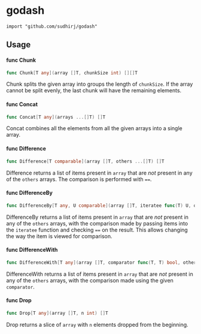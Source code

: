 # godash

    import "github.com/sudhirj/godash"


## Usage

#### func  Chunk

```go
func Chunk[T any](array []T, chunkSize int) [][]T
```
Chunk splits the given array into groups the length of `chunkSize`. If the array
cannot be split evenly, the last chunk will have the remaining elements.

#### func  Concat

```go
func Concat[T any](arrays ...[]T) []T
```
Concat combines all the elements from all the given arrays into a single array.

#### func  Difference

```go
func Difference[T comparable](array []T, others ...[]T) []T
```
Difference returns a list of items present in `array` that are *not* present in
any of the `others` arrays. The comparison is performed with `==`.

#### func  DifferenceBy

```go
func DifferenceBy[T any, U comparable](array []T, iteratee func(T) U, others ...[]T) []T
```
DifferenceBy returns a list of items present in `array` that are *not* present
in any of the `others` arrays, with the comparison made by passing items into
the `iteratee` function and checking `==` on the result. This allows changing
the way the item is viewed for comparison.

#### func  DifferenceWith

```go
func DifferenceWith[T any](array []T, comparator func(T, T) bool, others ...[]T) []T
```

DifferenceWith returns a list of items present in `array` that are *not* present
in any of the `others` arrays, with the comparison made using the given
`comparator`.

#### func  Drop

```go
func Drop[T any](array []T, n int) []T
```

Drop returns a slice of `array` with `n` elements dropped from the beginning.

